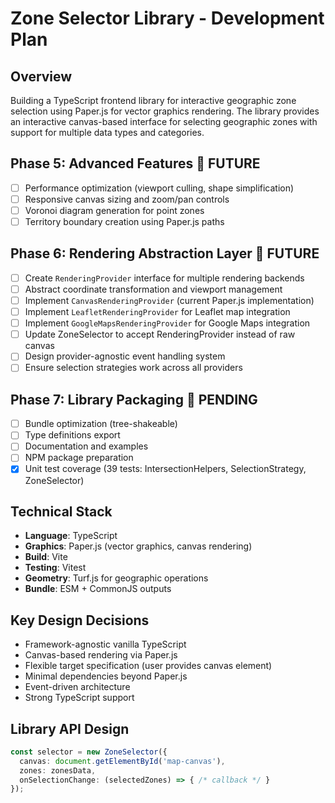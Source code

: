 # Zone Selector Library - Development Plan

## Overview
Building a TypeScript frontend library for interactive geographic zone selection using Paper.js for vector graphics rendering. The library provides an interactive canvas-based interface for selecting geographic zones with support for multiple data types and categories.

## Phase 5: Advanced Features 🎯 FUTURE
- [ ] Performance optimization (viewport culling, shape simplification)
- [ ] Responsive canvas sizing and zoom/pan controls
- [ ] Voronoi diagram generation for point zones
- [ ] Territory boundary creation using Paper.js paths

## Phase 6: Rendering Abstraction Layer 🎯 FUTURE
- [ ] Create `RenderingProvider` interface for multiple rendering backends
- [ ] Abstract coordinate transformation and viewport management  
- [ ] Implement `CanvasRenderingProvider` (current Paper.js implementation)
- [ ] Implement `LeafletRenderingProvider` for Leaflet map integration
- [ ] Implement `GoogleMapsRenderingProvider` for Google Maps integration
- [ ] Update ZoneSelector to accept RenderingProvider instead of raw canvas
- [ ] Design provider-agnostic event handling system
- [ ] Ensure selection strategies work across all providers

## Phase 7: Library Packaging 🎯 PENDING
- [ ] Bundle optimization (tree-shakeable)
- [ ] Type definitions export
- [ ] Documentation and examples
- [ ] NPM package preparation
- [x] Unit test coverage (39 tests: IntersectionHelpers, SelectionStrategy, ZoneSelector)

## Technical Stack
- **Language**: TypeScript
- **Graphics**: Paper.js (vector graphics, canvas rendering)
- **Build**: Vite
- **Testing**: Vitest
- **Geometry**: Turf.js for geographic operations
- **Bundle**: ESM + CommonJS outputs

## Key Design Decisions
- Framework-agnostic vanilla TypeScript
- Canvas-based rendering via Paper.js
- Flexible target specification (user provides canvas element)
- Minimal dependencies beyond Paper.js
- Event-driven architecture
- Strong TypeScript support

## Library API Design
```typescript
const selector = new ZoneSelector({
  canvas: document.getElementById('map-canvas'),
  zones: zonesData,
  onSelectionChange: (selectedZones) => { /* callback */ }
});
```